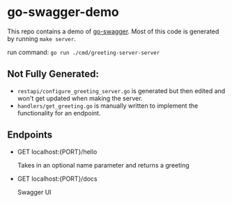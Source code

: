 # go-swagger-demo

This repo contains a demo of [go-swagger](https://goswagger.io/). 
Most of this code is generated by running `make server`.

run command: `go run ./cmd/greeting-server-server`

## Not Fully Generated:

- `restapi/configure_greeting_server.go` is generated but then edited and won't get updated when making the server.
- `handlers/get_greeting.go` is manually written to implement the functionality for an endpoint.

## Endpoints

- GET localhost:{PORT}/hello

  Takes in an optional name parameter and returns a greeting

- GET localhost:{PORT}/docs

  Swagger UI